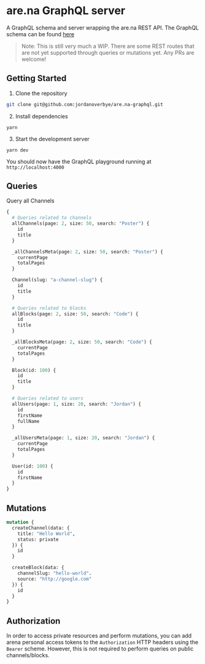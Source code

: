 # are.na GraphQL server

A GraphQL schema and server wrapping the are.na REST API. The GraphQL schema can be found [here](./src/type-defs.js)

> Note: This is still very much a WIP. There are some REST routes that are not yet supported through queries or mutations yet. Any PRs are welcome!

## Getting Started

1. Clone the repository

```sh
git clone git@github.com:jordanoverbye/are.na-graphql.git
```

2. Install dependencies

```
yarn
```

3. Start the development server

```
yarn dev
```

You should now have the GraphQL playground running at `http://localhost:4000`

## Queries

Query all Channels

```graphql
{
  # Queries related to channels
  allChannels(page: 2, size: 50, search: "Poster") {
    id
    title
  }

  _allChannelsMeta(page: 2, size: 50, search: "Poster") {
    currentPage
    totalPages
  }

  Channel(slug: "a-channel-slug") {
    id
    title
  }

  # Queries related to blocks
  allBlocks(page: 2, size: 50, search: "Code") {
    id
    title
  }

  _allBlocksMeta(page: 2, size: 50, search: "Code") {
    currentPage
    totalPages
  }

  Block(id: 100) {
    id
    title
  }

  # Queries related to users
  allUsers(page: 1, size: 20, search: "Jordan") {
    id
    firstName
    fullName
  }

  _allUsersMeta(page: 1, size: 20, search: "Jordan") {
    currentPage
    totalPages
  }

  User(id: 100) {
    id
    firstName
  }
}
```

## Mutations

```graphql
mutation {
  createChannel(data: {
    title: "Hello World",
    status: private
  }) {
    id
  }

  createBlock(data: {
    channelSlug: "hello-world".
    source: "http://google.com"
  }) {
    id
  }
}
```

## Authorization

In order to access private resources and perform mutations, you can add arena personal access tokens to the `Authorization` HTTP headers using the `Bearer` scheme. However, this is not required to perform queries on public channels/blocks.
